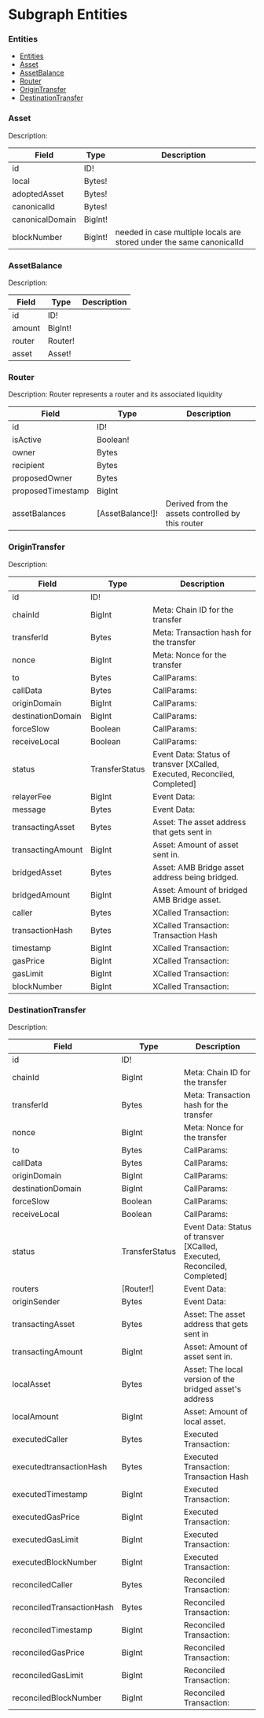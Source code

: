 # Subgraph Entities

### Entities

* [Entities](Entities.md#entities)
* [Asset](Entities.md#asset)
* [AssetBalance](Entities.md#assetbalance)
* [Router](Entities.md#router)
* [OriginTransfer](Entities.md#origintransfer)
* [DestinationTransfer](Entities.md#destinationtransfer)

### Asset

Description:

| Field           | Type    | Description                                                          |
| --------------- | ------- | -------------------------------------------------------------------- |
| id              | ID!     |                                                                      |
| local           | Bytes!  |                                                                      |
| adoptedAsset    | Bytes!  |                                                                      |
| canonicalId     | Bytes!  |                                                                      |
| canonicalDomain | BigInt! |                                                                      |
| blockNumber     | BigInt! | needed in case multiple locals are stored under the same canonicalId |

### AssetBalance

Description:

| Field  | Type    | Description |
| ------ | ------- | ----------- |
| id     | ID!     |             |
| amount | BigInt! |             |
| router | Router! |             |
| asset  | Asset!  |             |

### Router

Description: Router represents a router and its associated liquidity

| Field             | Type              | Description                                       |
| ----------------- | ----------------- | ------------------------------------------------- |
| id                | ID!               |                                                   |
| isActive          | Boolean!          |                                                   |
| owner             | Bytes             |                                                   |
| recipient         | Bytes             |                                                   |
| proposedOwner     | Bytes             |                                                   |
| proposedTimestamp | BigInt            |                                                   |
| assetBalances     | \[AssetBalance!]! | Derived from the assets controlled by this router |

### OriginTransfer

Description:

| Field             | Type           | Description                                                                |
| ----------------- | -------------- | -------------------------------------------------------------------------- |
| id                | ID!            |                                                                            |
| chainId           | BigInt         | Meta: Chain ID for the transfer                                            |
| transferId        | Bytes          | Meta: Transaction hash for the transfer                                    |
| nonce             | BigInt         | Meta: Nonce for the transfer                                               |
| to                | Bytes          | CallParams:                                                                |
| callData          | Bytes          | CallParams:                                                                |
| originDomain      | BigInt         | CallParams:                                                                |
| destinationDomain | BigInt         | CallParams:                                                                |
| forceSlow         | Boolean        | CallParams:                                                                |
| receiveLocal      | Boolean        | CallParams:                                                                |
| status            | TransferStatus | Event Data: Status of transver \[XCalled, Executed, Reconciled, Completed] |
| relayerFee        | BigInt         | Event Data:                                                                |
| message           | Bytes          | Event Data:                                                                |
| transactingAsset  | Bytes          | Asset: The asset address that gets sent in                                 |
| transactingAmount | BigInt         | Asset: Amount of asset sent in.                                            |
| bridgedAsset      | Bytes          | Asset: AMB Bridge asset address being bridged.                             |
| bridgedAmount     | BigInt         | Asset: Amount of bridged AMB Bridge asset.                                 |
| caller            | Bytes          | XCalled Transaction:                                                       |
| transactionHash   | Bytes          | XCalled Transaction: Transaction Hash                                      |
| timestamp         | BigInt         | XCalled Transaction:                                                       |
| gasPrice          | BigInt         | XCalled Transaction:                                                       |
| gasLimit          | BigInt         | XCalled Transaction:                                                       |
| blockNumber       | BigInt         | XCalled Transaction:                                                       |

### DestinationTransfer

Description:

| Field                     | Type           | Description                                                                |
| ------------------------- | -------------- | -------------------------------------------------------------------------- |
| id                        | ID!            |                                                                            |
| chainId                   | BigInt         | Meta: Chain ID for the transfer                                            |
| transferId                | Bytes          | Meta: Transaction hash for the transfer                                    |
| nonce                     | BigInt         | Meta: Nonce for the transfer                                               |
| to                        | Bytes          | CallParams:                                                                |
| callData                  | Bytes          | CallParams:                                                                |
| originDomain              | BigInt         | CallParams:                                                                |
| destinationDomain         | BigInt         | CallParams:                                                                |
| forceSlow                 | Boolean        | CallParams:                                                                |
| receiveLocal              | Boolean        | CallParams:                                                                |
| status                    | TransferStatus | Event Data: Status of transver \[XCalled, Executed, Reconciled, Completed] |
| routers                   | \[Router!]     | Event Data:                                                                |
| originSender              | Bytes          | Event Data:                                                                |
| transactingAsset          | Bytes          | Asset: The asset address that gets sent in                                 |
| transactingAmount         | BigInt         | Asset: Amount of asset sent in.                                            |
| localAsset                | Bytes          | Asset: The local version of the bridged asset's address                    |
| localAmount               | BigInt         | Asset: Amount of local asset.                                              |
| executedCaller            | Bytes          | Executed Transaction:                                                      |
| executedtransactionHash   | Bytes          | Executed Transaction: Transaction Hash                                     |
| executedTimestamp         | BigInt         | Executed Transaction:                                                      |
| executedGasPrice          | BigInt         | Executed Transaction:                                                      |
| executedGasLimit          | BigInt         | Executed Transaction:                                                      |
| executedBlockNumber       | BigInt         | Executed Transaction:                                                      |
| reconciledCaller          | Bytes          | Reconciled Transaction:                                                    |
| reconciledTransactionHash | Bytes          | Reconciled Transaction:                                                    |
| reconciledTimestamp       | BigInt         | Reconciled Transaction:                                                    |
| reconciledGasPrice        | BigInt         | Reconciled Transaction:                                                    |
| reconciledGasLimit        | BigInt         | Reconciled Transaction:                                                    |
| reconciledBlockNumber     | BigInt         | Reconciled Transaction:                                                    |
